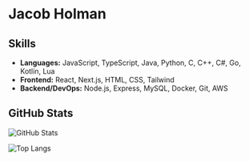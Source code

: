 # Jacob Holman

## Skills

- **Languages:** JavaScript, TypeScript, Java, Python, C, C++, C#, Go, Kotlin, Lua
- **Frontend:** React, Next.js, HTML, CSS, Tailwind
- **Backend/DevOps:** Node.js, Express, MySQL, Docker, Git, AWS

## GitHub Stats

![GitHub Stats](https://github-readme-stats.vercel.app/api?username=JacobHolman&show_icons=true)

![Top Langs](https://github-readme-stats.vercel.app/api/top-langs/?username=JacobHolman&layout=compact)
